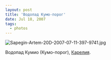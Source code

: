 ```yaml
---
layout: post
title: 'Водопад Кумо-порог'
date: Jul 18, 2007
tags:
  - photos
---
```


![Sapegin-Artem-20D-2007-07-11-397-9741.jpg](photo://480)

Водопад Кумио (Кумо-порог), [Карелия](http://birdwatcher.ru/albums/kalevala/).
